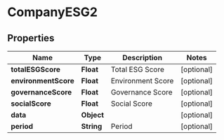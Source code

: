 

# CompanyESG2


## Properties

| Name | Type | Description | Notes |
|------------ | ------------- | ------------- | -------------|
|**totalESGScore** | **Float** | Total ESG Score |  [optional] |
|**environmentScore** | **Float** | Environment Score |  [optional] |
|**governanceScore** | **Float** | Governance Score |  [optional] |
|**socialScore** | **Float** | Social Score |  [optional] |
|**data** | **Object** |  |  [optional] |
|**period** | **String** | Period |  [optional] |



